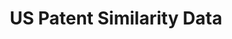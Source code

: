 ---
layout: default
citation: "@misc{whalen_us_2019,\n        title = {{US} {Patent} {Similarity} {Data}},\n\
  \        url = {https://zenodo.org/record/3552078},\n        abstract = {Pairwise\
  \ semantic similarity measures for US utility patents. Includes measures for citing/cited\
  \ patent pairs, 100 most-similar patents for each patent, and doc2vec vectors for\
  \ each patent.},\n        urldate = {2021-09-15},\n        publisher = {Zenodo},\n\
  \        author = {Whalen, Ryan and Lungeanu, Alina and DeChurch, Leslie and Contractor,\
  \ Noshir},\n        month = nov,\n        year = {2019},\n        doi = {10.5281/zenodo.3552078},\n\
  \        note = {type: dataset},\n        keywords = {patents, intellectual property,\
  \ innovation, semantic similarity, empirical legal studies},\n}\n"
code: None
cost: None
description: Pairwise semantic similarity measures for US utility patents. Includes
  measures for citing/cited patent pairs, 100 most-similar patents for each patent,
  and doc2vec vectors for each patent.
documentation: Pairwise semantic similarity measures for US utility patents. Includes
  measures for citing/cited patent pairs, 100 most-similar patents for each patent,
  and doc2vec vectors for each patent.
doi: '10.5281/zenodo.3552078

  '
error_metrics: None
last_edit: Tue, 01 Mar 2022 17:21:25 GMT
location: https://zenodo.org/record/3552078
maintained_by: Ryan Whalen
record_creation_timestamp: 09/15/2021, 05:50:18
shortname: us_patent_similarity
tags:
- patents
- intellectual property
- innovation
- similarity
- legal
- patents
terms_of_use: ' Creative Commons Attribution 4.0 International'
timeframe: None
title: US Patent Similarity Data
uuid: 868eaad1-3c6a-4730-a70f-853996962d39
versioning: 'Yes'
---